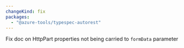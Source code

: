 ```yaml
---
changeKind: fix
packages:
  - "@azure-tools/typespec-autorest"
---
```


Fix doc on HttpPart properties not being carried to `formData` parameter
